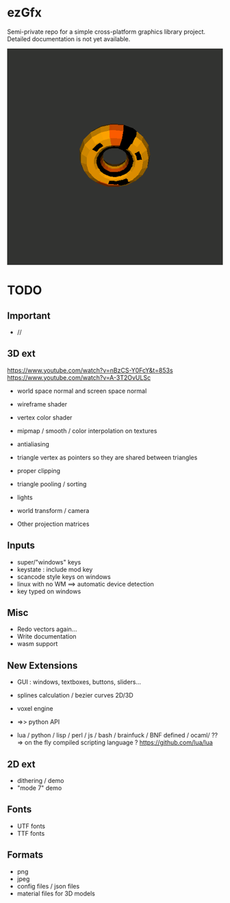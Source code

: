 ezGfx
=====


Semi-private repo for a simple cross-platform graphics library project.
Detailed documentation is not yet available. 

<p align="center">
<img src="./demotex.gif"/>
</p>


TODO
====

## Important

* //

## 3D ext

https://www.youtube.com/watch?v=nBzCS-Y0FcY&t=853s
https://www.youtube.com/watch?v=A-3T2OvULSc

* world space normal and screen space normal

* wireframe shader
* vertex color shader
* mipmap / smooth / color interpolation on textures
* antialiasing

* triangle vertex as pointers so they are shared between triangles
* proper clipping
* triangle pooling / sorting

* lights
* world transform / camera
* Other projection matrices



## Inputs

* super/"windows" keys
* keystate : include mod key
* scancode style keys on windows
* linux with no WM ==> automatic device detection
* key typed on windows


## Misc 

* Redo vectors again...
* Write documentation
* wasm support



## New Extensions

* GUI : windows, textboxes, buttons, sliders...
* splines calculation / bezier curves 2D/3D
* voxel engine

* =>> python API
* lua / python / lisp / perl / js / bash / brainfuck / BNF defined / ocaml/ ??
	=> on the fly compiled scripting language ?
	https://github.com/lua/lua





## 2D ext

* dithering / demo
* "mode 7" demo


## Fonts
* UTF fonts
* TTF fonts


## Formats
* png
* jpeg
* config files / json files
* material files for 3D models
